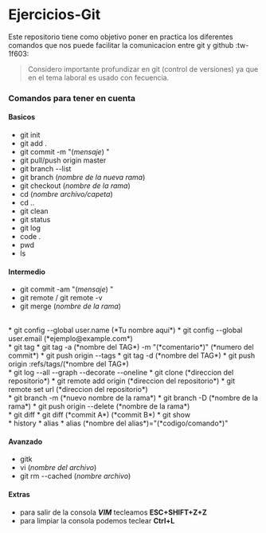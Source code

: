 # Ejercicios-Git
Este repositorio tiene como objetivo poner en practica los diferentes comandos que nos puede facilitar la comunicacion entre git y github :tw-1f603:  

>Considero importante profundizar en git (control de versiones) ya que en el tema laboral es usado con fecuencia.

### Comandos para tener en cuenta 

#### Basicos
* git init
* git add .
* git commit -m "(*mensaje*) "
* git pull/push origin master
* git branch --list
* git branch (*nombre de la nueva rama*)
* git checkout (*nombre de la rama*)
* cd (*nombre archivo/capeta*)
* cd ..
* git clean
* git status
* git log
* code .
* pwd
* ls

#### Intermedio
* git commit -am "(*mensaje*) "
* git remote / git remote -v
* git merge (*nombre de la rama*)
<br>
* git config --global user.name (*Tu nombre aquí*)
* git config --global user.email (*ejemplo@example.com*)
<br>
* git tag 
* git tag -a (*nombre del TAG*) -m "(*comentario*)" (*numero del commit*)
* git push origin --tags
* git tag -d (*nombre del TAG*)
* git push origin :refs/tags/(*nombre del TAG*)
<br>
* git log --all --graph --decorate --oneline 
* git clone (*direccion del repositorio*)
* git remote add origin (*direccion del repositorio*)
* git remote set url (*direccion del repositorio*)
<br>
* git branch -m (*nuevo nombre de la rama*)
* git branch -D (*nombre de la rama*)
* git push origin --delete (*nombre de la rama*)
<br>
* git diff
* git diff (*commit A*) (*commit B*)
* git show
<br>
* history
* alias
* alias (*nombre del alias*)="(*codigo/comando*)"

#### Avanzado
* gitk
* vi (*nombre del archivo*)
* git rm --cached (*nombre archivo*)

#### Extras
* para salir de la consola ***VIM*** tecleamos **ESC+SHIFT+Z+Z**
* para limpiar la consola podemos teclear **Ctrl+L**
